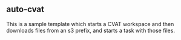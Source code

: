 ## auto-cvat

This is a sample template which starts a CVAT workspace and then downloads files from an s3 prefix, and starts a task with those files.